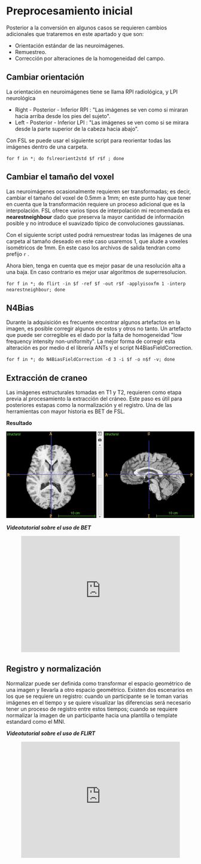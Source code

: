 # Preprocesamiento inicial

Posterior a la conversión en algunos casos se requieren cambios adicionales que trataremos en este apartado y que son:

- Orientación estándar de las neuroimágenes.
- Remuestreo.
- Corrección por alteraciones de la homogeneidad del campo.

## Cambiar orientación

La orientación en neuroimágenes tiene se llama RPI radiológica, y LPI neurológica

- Right - Posterior - Inferior RPI : "Las imágenes se ven como si miraran hacia arriba desde los pies del sujeto".
- Left - Posterior - Inferior LPI : "Las imágenes se ven como si se mirara desde la parte superior de la cabeza hacia abajo".

Con FSL se puede usar el siguiente script para reorientar todas las imágenes dentro de una carpeta.

```
for f in *; do fslreorient2std $f r$f ; done
```

## Cambiar el tamaño del voxel

Las neuroimágenes ocasionalmente requieren ser transformadas; es decir, cambiar el tamaño del voxel de 0.5mm a 1mm; en este punto hay que tener en cuenta que la transformación requiere un proceso adicional que es la interpolación. FSL ofrece varios tipos de interpolación mi recomendada es **nearestneighbour** dado que preserva la mayor cantidad de información posible y no introduce el suavizado típico de convoluciones gaussianas.

Con el siguiente script usted podrá remuestrear todas las imágenes de una carpeta al tamaño deseado en este caso usaremos 1, que alude a voxeles isométricos de 1mm. En este caso los archivos de salida tendran como prefijo `r`  .

Ahora bien, tenga en cuenta que es mejor pasar de una resolución alta a una baja. En caso contrario es mejor usar algoritmos de superresolucion.

```
for f in *; do flirt -in $f -ref $f -out r$f -applyisoxfm 1 -interp nearestneighbour; done
```

## N4Bias

Durante la adquisición es frecuente encontrar algunos artefactos en la imagen, es posible corregir algunos de estos y otros no tanto. Un artefacto que puede ser corregible es el dado por la falta de homogeneidad "low frequency intensity non-uniformity".  La mejor forma de corregir esta alteración es por medio d el librería ANTs y el script N4BiasFieldCorrection.

```
for f in *; do N4BiasFieldCorrection -d 3 -i $f -o n$f -v; done
```

## Extracción de craneo
Las imágenes estructurales tomadas en T1 y T2, requieren como etapa previa al procesamiento la extracción del cráneo. Este paso es útil para posteriores estapas como la normalización y el registro. Una de las herramientas con mayor historia es BET de FSL.

**Resultado**

![](img/bet.gif)

***Videotutorial sobre el uso de BET***

<!-- blank line -->

<figure class="video_container">
  <iframe src="https://www.youtube.com/embed/IZN_8TpVgqo" width="100%" height="310" frameborder="0" allowfullscreen="true"> </iframe>
</figure>

<!-- blank line -->

## Registro y normalización
Normalizar puede ser definida como transformar el espacio geométrico de una imagen y llevarla a otro espacio geométrico. Existen dos escenarios en los que se requiere un registro: cuando un participante se le toman varias imágenes en el tiempo y se quiere visualizar las diferencias será necesario tener un proceso de registro entre estos tiempos; cuando se requiere normalizar la imagen de un participante hacia una plantilla o template estandard como el MNI.

***Videotutorial sobre el uso de FLIRT***

<figure class="video_container">
  <iframe src="https://www.youtube.com/embed/LsYxcAbG2Ok" width="100%" height="310" frameborder="0" allowfullscreen="true"> </iframe>
</figure>
<!-- blank line -->
